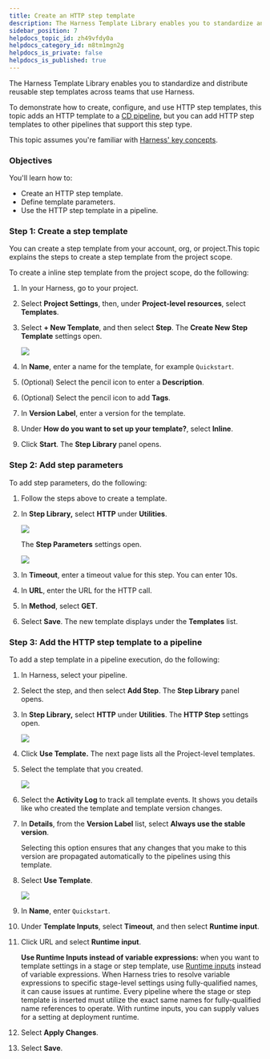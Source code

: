 ```yaml
---
title: Create an HTTP step template
description: The Harness Template Library enables you to standardize and distribute reusable step templates across teams that use Harness. This topic walks you through the steps to create an HTTP step template. O…
sidebar_position: 7
helpdocs_topic_id: zh49vfdy0a
helpdocs_category_id: m8tm1mgn2g
helpdocs_is_private: false
helpdocs_is_published: true
---
```


The Harness Template Library enables you to standardize and distribute reusable step templates across teams that use Harness.

To demonstrate how to create, configure, and use HTTP step templates, this topic adds an HTTP template to a [CD pipeline](/docs/category/cd-and-gitops-tutorials), but you can add HTTP step templates to other pipelines that support this step type.

This topic assumes you're familiar with [Harness' key concepts](../../first-gen/starthere-firstgen/harness-key-concepts.md).

### Objectives

You'll learn how to:

* Create an HTTP step template.
* Define template parameters.
* Use the HTTP step template in a pipeline.

### Step 1: Create a step template

You can create a step template from your account, org, or project. ​This topic explains the steps to create a step template from the project scope.

To create a inline step template from the project scope, do the following:

1. In your Harness, go to your project.
2. Select **Project Settings**, then, under **Project-level resources**, select **Templates**.
3. Select **+ New Template**, and then select **Step**. The **Create New Step Template** settings open.

   ![](./static/harness-template-library-35.png)

4. In **Name**, enter a name for the template, for example `Quickstart`.
5. (Optional) Select the pencil icon to enter a **Description**.
6. (Optional) Select the pencil icon to add **Tags**.
7. In **Version Label**, enter a version for the template.​
8. Under **How do you want to set up your template?**, select **Inline**.
9. Click **Start**. The **Step Library** panel opens.

### Step 2: Add step parameters

To add step parameters, do the following:

1. Follow the steps above to create a template.
2. In **Step Library,** select **HTTP** under **Utilities**.

   ![](./static/harness-template-library-36.png)

   The **Step Parameters** settings open.

   ![](./static/harness-template-library-37.png)

3. In **Timeout**, enter a timeout value for this step. You can enter 10s.
4. In **URL**, enter the URL for the HTTP call.
5. In **Method**, select **GET**.
6. Select **Save**. The new template displays under the **Templates** list.

### Step 3: Add the HTTP step template to a pipeline

To add a step template in a pipeline execution, do the following:

1. In Harness, select your pipeline.
2. Select the step, and then select **Add Step**. The **Step Library** panel opens.
3. In **Step Library,** select **HTTP** under **Utilities**. The **HTTP Step** settings open.

   ![](./static/harness-template-library-38.png)

4. Click **Use Template.** The next page lists all the Project-level templates.
5. Select the template that you created.

   ![](./static/harness-template-library-39.png)

6. Select the **Activity Log** to track all template events. It shows you details like who created the template and template version changes.
7. In **Details**, from the **Version Label** list, select **Always use the stable version**.

   Selecting this option ensures that any changes that you make to this version are propagated automatically to the pipelines using this template.

8. Select **Use Template**.

   ![](./static/harness-template-library-40.png)

9. In **Name**, enter `Quickstart`.

10. Under **Template Inputs**, select **Timeout**, and then select **Runtime input**.

11. Click URL and select **Runtime input**.

    **Use Runtime Inputs instead of variable expressions:** when you want to template settings in a stage or step template, use [Runtime inputs](../variables-and-expressions/runtime-inputs.md) instead of variable expressions. When Harness tries to resolve variable expressions to specific stage-level settings using fully-qualified names, it can cause issues at runtime. Every pipeline where the stage or step template is inserted must utilize the exact same names for fully-qualified name references to operate. With runtime inputs, you can supply values for a setting at deployment runtime.
   
12. Select **Apply Changes**.
13. Select **Save**.
